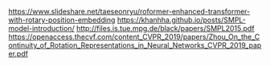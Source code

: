 https://www.slideshare.net/taeseonryu/roformer-enhanced-transformer-with-rotary-position-embedding
https://khanhha.github.io/posts/SMPL-model-introduction/
http://files.is.tue.mpg.de/black/papers/SMPL2015.pdf
https://openaccess.thecvf.com/content_CVPR_2019/papers/Zhou_On_the_Continuity_of_Rotation_Representations_in_Neural_Networks_CVPR_2019_paper.pdf
